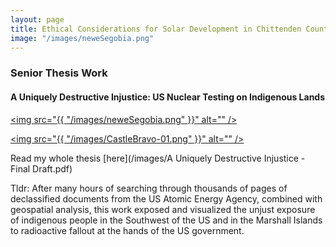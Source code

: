 ```yaml
---
layout: page
title: Ethical Considerations for Solar Development in Chittenden County, VT
image: "/images/neweSegobia.png"
---
```

<h3> Senior Thesis Work </h3>
<h4> A Uniquely Destructive Injustice: US Nuclear Testing on Indigenous Lands </h4>

<a href= '#' class="image main"><img src="{{ "/images/neweSegobia.png" }}" alt="" /></a>

<a href= '#' class="image main"><img src="{{ "/images/CastleBravo-01.png" }}" alt="" /></a>

Read my whole thesis [here](/images/A Uniquely Destructive Injustice - Final Draft.pdf)

Tldr: After many hours of searching through thousands of pages of declassified documents from the US Atomic Energy Agency, combined with geospatial analysis, this work exposed and visualized the unjust exposure of indigenous people in the Southwest of the US and in the Marshall Islands to radioactive fallout at the hands of the US government.
